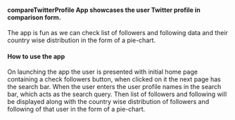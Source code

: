 #### compareTwitterProfile App showcases the user Twitter profile in comparison form.

The app is fun as we can check list of followers and following data and their country
wise distribution in the form of a pie-chart.

#### How to use the app

On launching the app the user is presented with initial home page containing a check
followers button, when clicked on it the next page has the search bar. When the user
enters the user profile names in the search bar, which acts as the search query. Then
list of followers and following will be displayed along with the country wise distribution
of followers and following of that user in the form of a pie-chart.
